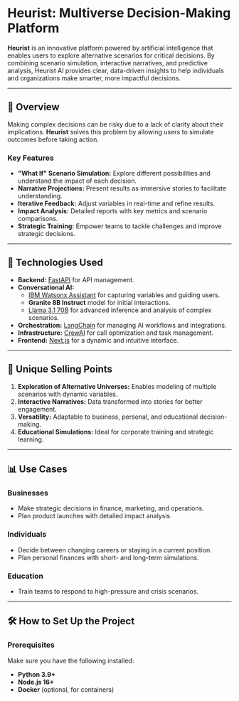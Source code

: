 # Heurist: Multiverse Decision-Making Platform

**Heurist** is an innovative platform powered by artificial intelligence that enables users to explore alternative scenarios for critical decisions. By combining scenario simulation, interactive narratives, and predictive analysis, Heurist AI provides clear, data-driven insights to help individuals and organizations make smarter, more impactful decisions.

---

## 🚀 **Overview**

Making complex decisions can be risky due to a lack of clarity about their implications. **Heurist** solves this problem by allowing users to simulate outcomes before taking action.

### **Key Features**
- **"What If" Scenario Simulation:** Explore different possibilities and understand the impact of each decision.
- **Narrative Projections:** Present results as immersive stories to facilitate understanding.
- **Iterative Feedback:** Adjust variables in real-time and refine results.
- **Impact Analysis:** Detailed reports with key metrics and scenario comparisons.
- **Strategic Training:** Empower teams to tackle challenges and improve strategic decisions.

---

## 🧠 **Technologies Used**
- **Backend:** [FastAPI](https://fastapi.tiangolo.com/) for API management.
- **Conversational AI:**
  - [IBM Watsonx Assistant](https://www.ibm.com/watsonx) for capturing variables and guiding users.
  - **Granite 8B Instruct** model for initial interactions.
  - [Llama 3.1 70B](https://huggingface.co/) for advanced inference and analysis of complex scenarios.
- **Orchestration:** [LangChain](https://langchain.com/) for managing AI workflows and integrations.
- **Infrastructure:** [CrewAI](https://crewai.com/) for call optimization and task management.
- **Frontend:** [Next.js](https://nextjs.org/) for a dynamic and intuitive interface.

---

## 🌟 **Unique Selling Points**
1. **Exploration of Alternative Universes:** Enables modeling of multiple scenarios with dynamic variables.
2. **Interactive Narratives:** Data transformed into stories for better engagement.
3. **Versatility:** Adaptable to business, personal, and educational decision-making.
4. **Educational Simulations:** Ideal for corporate training and strategic learning.

---

## 📊 **Use Cases**

### **Businesses**
- Make strategic decisions in finance, marketing, and operations.
- Plan product launches with detailed impact analysis.

### **Individuals**
- Decide between changing careers or staying in a current position.
- Plan personal finances with short- and long-term simulations.

### **Education**
- Train teams to respond to high-pressure and crisis scenarios.

---

## 🛠️ **How to Set Up the Project**

### **Prerequisites**
Make sure you have the following installed:
- **Python 3.9+**
- **Node.js 16+**
- **Docker** (optional, for containers)

